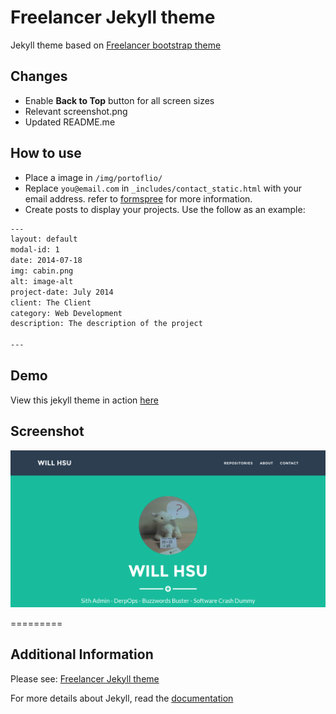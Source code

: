 Freelancer Jekyll theme
=========================

Jekyll theme based on [Freelancer bootstrap theme ](http://startbootstrap.com/templates/freelancer/)

## Changes
 - Enable **Back to Top** button for all screen sizes
 - Relevant screenshot.png
 - Updated README.me

## How to use
 - Place a image in `/img/portoflio/`
 - Replace `you@email.com` in `_includes/contact_static.html` with your email address. refer to [formspree](http://formspree.io/) for more information.
 - Create posts to display your projects. Use the follow as an example:
```txt
---
layout: default
modal-id: 1
date: 2014-07-18
img: cabin.png
alt: image-alt
project-date: July 2014
client: The Client
category: Web Development
description: The description of the project

---
```

## Demo
View this jekyll theme in action [here](https://uqwhsu.github.io/)

## Screenshot
![screenshot](https://raw.githubusercontent.com/uqwhsu/uqwhsu.github.io/master/screenshot.png)

=========
## Additional Information
Please see: [Freelancer Jekyll theme](https://github.com/jeromelachaud/freelancer-theme)

For more details about Jekyll, read the [documentation](http://jekyllrb.com/)
